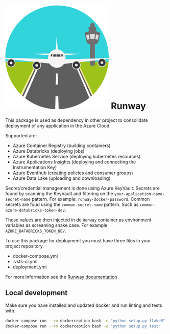 # ![runway](img/runway.png) Runway

This package is used as dependency in other project to consolidate deployment of any application in the Azure Cloud.

Supported are:
- Azure Container Registry (building containers)
- Azure Databricks (deploying jobs)
- Azure Kubernetes Service (deploying kubernetes resources)
- Azure Applications Insights (deploying and connecting the Instrumentation Key)
- Azure Eventhub (creating policies and consumer groups)
- Azure Data Lake (uploading and downloading)

Secret/credential management is done using Azure KeyVault. Secrets are found by scanning the KeyVault and filtering on the `your-application-name-secret-name` pattern. For example: `runway-docker-password`.
Common secrets are foud using the `common-secret-name` pattern. Such as `common-azure-databricks-token-dev`. 

These values are then injected in de `Runway` container as environment variables as screaming snake case. For example `AZURE_DATABRICKS_TOKEN_DEV`.

To use this package for deployment you must have three files in your project repository.
- docker-compose.yml
- .vsts-ci.yml
- deployment.yml

For more information see the [Runway documentation](https://github.com/Schiphol-Hub/runway-docs)

## Local development

Make sure you have installed and updated docker and run linting and tests with:

```bash
docker-compose run --rm dockerception bash -c "python setup.py flake8"
docker-compose run --rm dockerception bash -c "python setup.py test"
```
